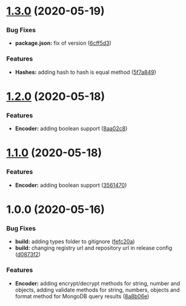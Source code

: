 # [1.3.0](https://github.com/kenift/encoder/compare/v1.2.0...v1.3.0) (2020-05-19)


### Bug Fixes

* **package.json:** fix of version ([6cff5d3](https://github.com/kenift/encoder/commit/6cff5d3225ca0408c9f976d99ef1a30ef7184156))


### Features

* **Hashes:** adding hash to hash is equal method ([5f7a849](https://github.com/kenift/encoder/commit/5f7a8497ff7f141697b3872e8aebb49ff3b27105))

# [1.2.0](https://github.com/kenift/encoder/compare/v1.1.0...v1.2.0) (2020-05-18)


### Features

* **Encoder:** adding boolean support ([8aa02c8](https://github.com/kenift/encoder/commit/8aa02c805a7fba4c9c6f8c5fe1223773610bd2d3))

# [1.1.0](https://github.com/kenift/encoder/compare/v1.0.0...v1.1.0) (2020-05-18)


### Features

* **Encoder:** adding boolean support ([3561470](https://github.com/kenift/encoder/commit/356147094b6b7d608bf028d558b399815cbc1ec9))

# 1.0.0 (2020-05-16)


### Bug Fixes

* **build:** adding types folder to gitignore ([fefc20a](https://github.com/kenift/encoder/commit/fefc20a8f62463422830bfd76bf99a4bbbcedc5c))
* **build:** changing registry url and repository url in release config ([d0873f2](https://github.com/kenift/encoder/commit/d0873f242ccc40f07b29284c0501a0200a792b7d))


### Features

* **Encoder:** adding encrypt/decrypt methods for string, number and objects, adding validate methods for string, numbers, objects and format method for MongoDB query results ([8a8b06e](https://github.com/kenift/encoder/commit/8a8b06e97011cbcef39f936f05aca10ac6c22612))

